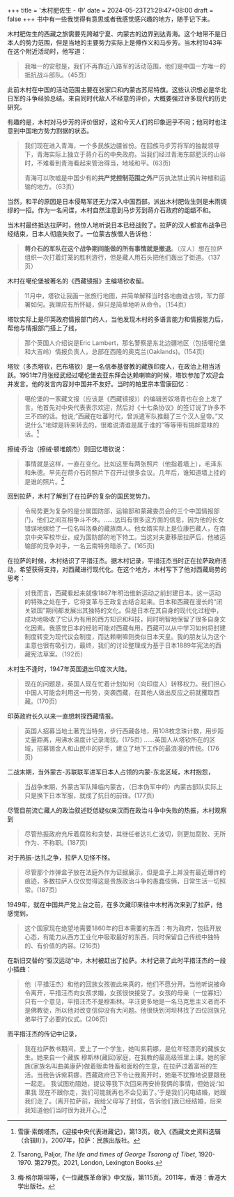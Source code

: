 +++
title = '木村肥佐生 - 中'
date = 2024-05-23T21:29:47+08:00
draft = false
+++
书中有一些我觉得有意思或者我感觉感兴趣的地方，随手记下来。

木村肥佐生的西藏之旅需要先跨越宁夏、内蒙古的边界到达青海。这个地带不是日本人的势力范围，但是当地的主要势力实际上是傅作义和马步芳。当木村1943年在这个附近活动时，他写道：

>我唯一的安慰是，我们不再靠近八路军的活动范围，他们是中国一方唯一的抵抗战斗部队。（45页）

此前木村在中国的活动范围主要在张家口和内蒙古苏尼特旗。这些认识想必是华北日军的斗争经验总结。来自同时代敌人不经意的评价，大概要强过许多现代的历史研究。

有趣的是，木村对马步芳的评价很好，这和今天人们的印象迥乎不同；他同时也注意到中国地方势力割据的状态。

>我们现在进入青海，一个多民族边疆省份。在回族马步芳将军的独裁领导下，青海实际上独立于蒋介石的中央政府。当我们经过青海东部肥沃的山谷时，不难看到青海看起来管治得当，地域和平。(63页)
>
>青海可以吹嘘是中国少有的**共产党控制范围之外**严厉执法禁止鸦片种植和运输的地方。（63页）

当然，和平的原因是日本侵略军还无力深入中国西部。派出木村肥佐生则是未雨绸缪的一招。作为一名间谍，木村自然注意到马步芳到蒋介石政府的龃龉不和。

当木村最终抵达拉萨时，他惊人地听说日本已经战败了。拉萨的汉人都宣布战争已经结束，日本人彻底失败了。一位蒙古族僧人告诉他：

>**蒋介石的军队在这个战争期间能做的所有事情就是撤退**。（汉人）想在拉萨组织一次打着灯笼的胜利游行，但是藏人用石头把他们轰出了街道。（137页）

木村在噶伦堡被著名的《西藏镜报》主编塔钦收留。

>11月中，塔钦让我画一张旅行地图，并简单解释当时各地由谁占领，军力部署如何。我理应有所怀疑，但只是简单地听从命令。（154页）

塔钦实际上是印英政府情报部门的人，当他发现木村的多语言能力和情报能力后，帮他与情报部门搭上了线，

>那个英国人介绍说是Eric Lambert，那名警察是东北边疆地区（包括噶伦堡和大吉岭）情报负责人，总部在西隆的奥克兰(Oaklands)。(154页)

塔钦（多杰塔钦，巴布塔钦）是一名信奉基督教的藏族印度人，在政治上相当活跃。1951年7月张经武经过噶伦堡去亚东拜会达赖喇嘛的时候，塔钦参加了欢迎会并发言。他的发言内容对中国并不友好。当时的帕里宗本雪康回忆：

>噶伦堡的一家藏文报（应该是《西藏镜报》）的编辑苦奴塔青也在会上发了言。他首先对中央代表表示欢迎，然后对《十七条协议》的签订说了许多不三不四的话。他说;”西藏在吐蕃时代，曾派遣军队推翻了三个汉人皇帝。”又说什么”地球是转来转去的，很难说清谁是属于谁的”等等带有挑衅意味的话。[^1]

擦绒·乔治（擦绒·顿堆朗杰）则回忆塔钦说：

>事情就是这样，一直在变化。比如这里有两张照片（他指着墙上），毛泽东和朱德。早先在蒋介石的照片下召开过很多会议。几年后，谁知道墙上挂的是谁的照片。[^2]

回到拉萨，木村了解到了在拉萨的复杂的国民党势力。

>令局势更为复杂的是分属国防部，运输部和蒙藏委员会的三个中国情报部门，他们之间互相争斗不休。……达玛有很多这方面的信息，因为他的长女错误地嫁给了一位名叫洛桑的藏族商人。他女婿实际上是位康巴藏人，在南京中央军校毕业，成为国防部的地下特工。当这对夫妻移居拉萨后，他被运输部的竞争对手，一名云南特务暗杀了。(165页)

在拉萨的时候，木村结识了平措汪杰。据木村记录，平措汪杰当时正在拉萨政府活动，希望获得支持，对西藏进行现代化。在这个地方，木村写下了他对西藏局势的思考：

>对我而言，西藏看起来就像1867年明治维新运动之前封建日本。这一运动的特殊之处在于，它将变革与王政复古结合起来。日本和西藏在漫长的“闭关锁国”期间都发展出其独特的文化。但是日本在其自身的现代化过程中，成功地吸收了它认为有用的西方知识和科技，同时明智地保留了很多自身文化因素。我感觉日本的经验可能对西藏有用，西藏可以从中学习如何将封建制度转变为现代议会制度，而达赖喇嘛则类似日本天皇。我的朋友认为这个主意也很有吸引力，最终，我们的讨论整理成为基于日本1889年宪法的西藏宪法草案。（192页）

木村生不逢时，1947年英国退出印度次大陆。

>现在的问题是，英国人现在忙着计划如何（向印度人）转移权力。我们担心中国人可能会利用这一形势，突袭西藏，在其他人做出反应之前就攫取西藏。(170页)

印英政府长久以来一直想刺探西藏情报。

>英国人招募当地土著充当特务，步行西藏各地，用108枚念珠计数，用步距丈量距离，用沸水温度计记录海拔。(175页) ……英国人从塔钦所在的区域，招募锡金人和山民中的好手，建立了地下工作的最浪漫的传统。(176页)

二战末期，当外蒙古-苏联联军进军日本人占领的内蒙-东北区域，木村抱怨，

>当战争末期，外蒙古军队降临内蒙古，（日本伪军中的）内蒙古部队实际上只是换下日本军服，就成了抗日的前锋。(177页)

尽管目前流亡藏人的政治叙述贬低疑似亲汉而在政治斗争中失败的热振，木村观察到

>尽管热振政府充斥着腐败和贪婪，其继任者达扎仁波切，则更加腐败、无所作为、不称职。(187页)

对于热振-达扎之争，拉萨人见怪不怪。

>尽管那个炸弹盒子放在法庭外作为证据展示，但是盒子上并没有最近爆炸的痕迹，多数拉萨人仅仅觉得这是贵族政治斗争的愚蠢伎俩，日常生活一切照常。(187页)

1949年，就在中国共产党上台之前，在多次藏印来往中木村再次来到了拉萨，他感觉到，

>这个国家现在绝望地需要1860年的日本需要的东西：有为政府，包括开放心态，有能力从西方工业化中吸取最好的东西，同时保留自己传统中独特的、有价值的内容。(216页)

在新旧交替的“驱汉运动”中，木村被赶出了拉萨。木村记录了此时平措汪杰的一段小插曲：

>他（平措汪杰）和他的回族女孩彼此来真的，他们不愿分开。当他听说被命令离开，平措汪杰向女孩求婚，女孩很快接受了。女孩的母亲（一位寡妇）只有一个意见，平措汪杰不是穆斯林。平汪更多地是一名马克思主义者而不是佛教徒，所以他对改变信仰没有大问题。他很快到河坝林找了四位回族兄弟举行了必要的仪式。(206页)

而平措汪杰的传记中记录，

>我在拉萨教书期间，爱上了一个学生，她叫紫莉娜，是位年轻漂亮的藏族女生。她来自一个藏族 穆斯林(藏回)家庭，在我教的最高级班里上课。她的家族(家族名叫曲美康萨)做着贩卖牲畜和面粉的生意，在拉萨过着富裕的生活。当我告诉紫莉娜，西藏政府已下令让我离开时，她毫不犹豫地说要跟我一起走。 我试图劝阻她，提议等我下次回来再安排我俩的事情，但她说:‘如果我 现在不跟你走，我们可能就再也不会见面了。’于是我们闪电结婚，她跟我们走了。(离开拉萨前，我给父母写了封信，告诉他们我已经结婚，后来我知道他们当时很为我开心。)[^3]



[^1]: 雪康·索朗塔杰，《迎接中央代表进藏记》，第13页。收入《西藏文史资料选辑 （合辑II）》，2007年，拉萨：民族出版社。
[^2]: Tsarong, Paljor, *The life and times of George Tsarong of Tibet*, 1920-1970. 第279页。2021, London, Lexington Books. 
[^3]: 梅·格尔斯坦等，《一位藏族革命家》中文版，第115页。2011年，香港：香港大学出版社。